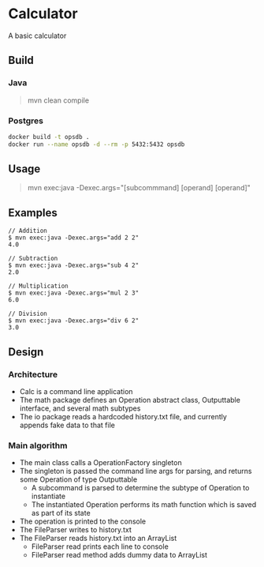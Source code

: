 # Calculator
A basic calculator

## Build
### Java
>mvn clean compile

### Postgres
```bash
docker build -t opsdb .
docker run --name opsdb -d --rm -p 5432:5432 opsdb
```

## Usage
>mvn exec:java -Dexec.args="[subcommmand] [operand] [operand]"

## Examples
```
// Addition
$ mvn exec:java -Dexec.args="add 2 2"
4.0

// Subtraction
$ mvn exec:java -Dexec.args="sub 4 2"
2.0

// Multiplication
$ mvn exec:java -Dexec.args="mul 2 3"
6.0

// Division
$ mvn exec:java -Dexec.args="div 6 2"
3.0
```

## Design
### Architecture
- Calc is a command line application
- The math package defines an Operation abstract class, Outputtable interface, and several math subtypes
- The io package reads a hardcoded history.txt file, and currently appends fake data to that file

### Main algorithm
- The main class calls a OperationFactory singleton
- The singleton is passed the command line args for parsing, and returns some Operation of type Outputtable
    - A subcommand is parsed to determine the subtype of Operation to instantiate
    - The instantiated Operation performs its math function which is saved as part of its state
- The operation is printed to the console
- The FileParser writes to history.txt
- The FileParser reads history.txt into an ArrayList
    - FileParser read prints each line to console
    - FileParser read method adds dummy data to ArrayList
